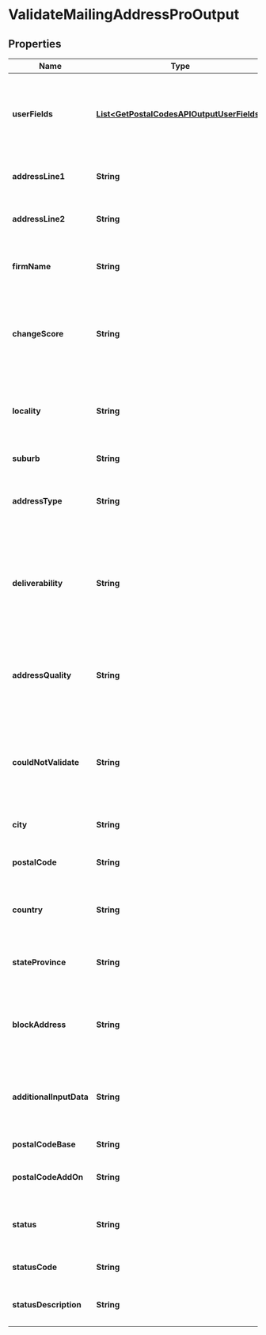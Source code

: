 

# ValidateMailingAddressProOutput


## Properties

Name | Type | Description | Notes
------------ | ------------- | ------------- | -------------
**userFields** | [**List&lt;GetPostalCodesAPIOutputUserFields&gt;**](GetPostalCodesAPIOutputUserFields.md) | These fields are returned, unmodified, in the user_fields section of the response. |  [optional]
**addressLine1** | **String** | The first line of the validated address. |  [optional]
**addressLine2** | **String** | The second line of the validated address. |  [optional]
**firmName** | **String** | The validated firm or company name. |  [optional]
**changeScore** | **String** | A value of 0 and 100 that reflects how much the address has changed to make it valid. |  [optional]
**locality** | **String** | Generally a locality is a village in rural areas or it may be a suburb in urban areas. |  [optional]
**suburb** | **String** | The suburb name. |  [optional]
**addressType** | **String** | A single letter code that indicates the type of address. |  [optional]
**deliverability** | **String** | An estimate of confidence that an item mailed or shipped to this address would be successfully delivered. |  [optional]
**addressQuality** | **String** | A two character code indicating overall quality of the resulting address. |  [optional]
**couldNotValidate** | **String** | Mentions the address component that could not be validated, in case no match is found. |  [optional]
**city** | **String** | The validated city name. |  [optional]
**postalCode** | **String** | The validated ZIP Code or postal code. |  [optional]
**country** | **String** | The country in the format determined by what you selected. |  [optional]
**stateProvince** | **String** | The validated state or province abbreviation. |  [optional]
**blockAddress** | **String** | The formatted address, as it would appear on a physical mail piece. |  [optional]
**additionalInputData** | **String** | Input data that could not be matched to a particular address component. |  [optional]
**postalCodeBase** | **String** | The 5-digit ZIP Code. |  [optional]
**postalCodeAddOn** | **String** | The 4-digit add-on part of the ZIP Code. |  [optional]
**status** | **String** | Reports the success or failure of the match attempt. |  [optional]
**statusCode** | **String** | Reason for failure, if there is one. |  [optional]
**statusDescription** | **String** | Description of the problem, if there is one. |  [optional]



